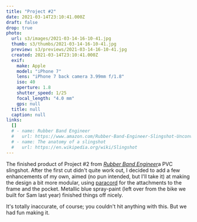 ```yaml
---
title: "Project #2"
date: 2021-03-14T23:10:41.000Z
draft: false
drop: true
photo:
  url: s3/images/2021-03-14-16-10-41.jpg
  thumb: s3/thumbs/2021-03-14-16-10-41.jpg
  preview: s3/previews/2021-03-14-16-10-41.jpg
  created: 2021-03-14T23:10:41.000Z
  exif:
    make: Apple
    model: "iPhone 7"
    lens: "iPhone 7 back camera 3.99mm f/1.8"
    iso: 40
    aperture: 1.8
    shutter_speed: 1/25
    focal_length: "4.0 mm"
    gps: null
  title: null
  caption: null
links:
  []
  # - name: Rubber Band Engineer
  #   url: https://www.amazon.com/Rubber-Band-Engineer-Slingshot-Unconventional
  # - name: The anatomy of a slingshot
  #   url: https://en.wikipedia.org/wiki/Slingshot
---
```


The finished product of Project #2 from [_Rubber Band Engineer_](https://www.amazon.com/Rubber-Band-Engineer-Slingshot-Unconventional)a PVC slingshot. After the first cut didn't quite work out, I decided to add a few enhancements of my own, aimed (no pun intended, but I'll take it) at making the design a bit more modular, using [paracord](https://en.wikipedia.org/wiki/Parachute_cord) for the attachments to the frame and the pocket. Metallic blue spray-paint (left over from the bike we built for Sam last year) finished things off nicely.

It's totally inaccurate, of course; you couldn't hit anything with this. But we had fun making it.
